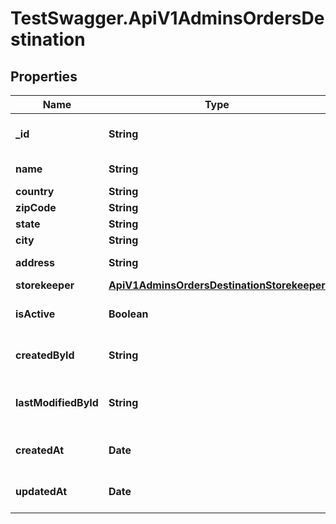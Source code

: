 # TestSwagger.ApiV1AdminsOrdersDestination

## Properties

Name | Type | Description | Notes
------------ | ------------- | ------------- | -------------
**_id** | **String** | GUID пользователя в БД. | [optional] 
**name** | **String** | Название склада. | [optional] 
**country** | **String** | Страна. | [optional] 
**zipCode** | **String** | Индекс. | [optional] 
**state** | **String** | Штат. | [optional] 
**city** | **String** | Город. | [optional] 
**address** | **String** | Адрес склада. | [optional] 
**storekeeper** | [**ApiV1AdminsOrdersDestinationStorekeeper**](ApiV1AdminsOrdersDestinationStorekeeper.md) |  | [optional] 
**isActive** | **Boolean** | Флаг активности склада. | [optional] 
**createdById** | **String** | GUID создателя склада. | [optional] 
**lastModifiedById** | **String** | GUID последнего изменившего склада. | [optional] 
**createdAt** | **Date** | Дата создания склада. | [optional] 
**updatedAt** | **Date** | Дата обновления склада. | [optional] 


